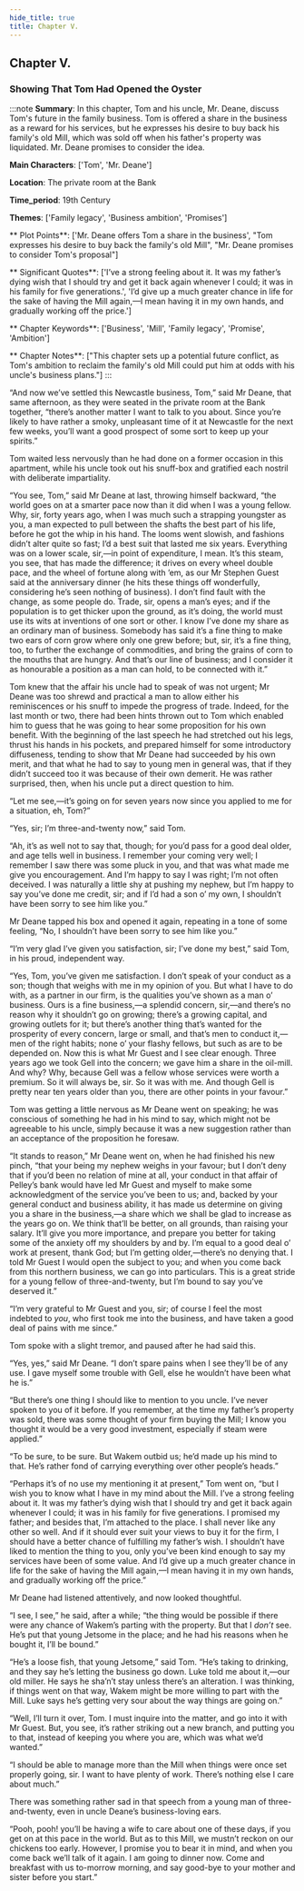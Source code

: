 ```yaml
---
hide_title: true
title: Chapter V.
---
```

## Chapter V.
### Showing That Tom Had Opened the Oyster 
:::note
**Summary**:
In this chapter, Tom and his uncle, Mr. Deane, discuss Tom's future in the family business. Tom is offered a share in the business as a reward for his services, but he expresses his desire to buy back his family's old Mill, which was sold off when his father's property was liquidated. Mr. Deane promises to consider the idea.

**Main Characters**:
['Tom', 'Mr. Deane']

**Location**:
The private room at the Bank

**Time_period**:
19th Century

**Themes**:
['Family legacy', 'Business ambition', 'Promises']

** Plot Points**:
['Mr. Deane offers Tom a share in the business', "Tom expresses his desire to buy back the family's old Mill", "Mr. Deane promises to consider Tom's proposal"]

** Significant Quotes**:
['I’ve a strong feeling about it. It was my father’s dying wish that I should try and get it back again whenever I could; it was in his family for five generations.', 'I’d give up a much greater chance in life for the sake of having the Mill again,—I mean having it in my own hands, and gradually working off the price.']

** Chapter Keywords**:
['Business', 'Mill', 'Family legacy', 'Promise', 'Ambition']

** Chapter Notes**:
["This chapter sets up a potential future conflict, as Tom's ambition to reclaim the family's old Mill could put him at odds with his uncle's business plans."]
:::


  “And now we’ve settled this Newcastle business, Tom,” said Mr Deane, that same afternoon, as they were seated in the private room at the Bank together, “there’s another matter I want to talk to you about. Since you’re likely to have rather a smoky, unpleasant time of it at Newcastle for the next few weeks, you’ll want a good prospect of some sort to keep up your spirits.” 

  Tom waited less nervously than he had done on a former occasion in this apartment, while his uncle took out his snuff-box and gratified each nostril with deliberate impartiality. 

  “You see, Tom,” said Mr Deane at last, throwing himself backward, “the world goes on at a smarter pace now than it did when I was a young fellow. Why, sir, forty years ago, when I was much such a strapping youngster as you, a man expected to pull between the shafts the best part of his life, before he got the whip in his hand. The looms went slowish, and fashions didn’t alter quite so fast; I’d a best suit that lasted me six years. Everything was on a lower scale, sir,—in point of expenditure, I mean. It’s this steam, you see, that has made the difference; it drives on every wheel double pace, and the wheel of fortune along with ’em, as our Mr Stephen Guest said at the anniversary dinner (he hits these things off wonderfully, considering he’s seen nothing of business). I don’t find fault with the change, as some people do. Trade, sir, opens a man’s eyes; and if the population is to get thicker upon the ground, as it’s doing, the world must use its wits at inventions of one sort or other. I know I’ve done my share as an ordinary man of business. Somebody has said it’s a fine thing to make two ears of corn grow where only one grew before; but, sir, it’s a fine thing, too, to further the exchange of commodities, and bring the grains of corn to the mouths that are hungry. And that’s our line of business; and I consider it as honourable a position as a man can hold, to be connected with it.” 

  Tom knew that the affair his uncle had to speak of was not urgent; Mr Deane was too shrewd and practical a man to allow either his reminiscences or his snuff to impede the progress of trade. Indeed, for the last month or two, there had been hints thrown out to Tom which enabled him to guess that he was going to hear some proposition for his own benefit. With the beginning of the last speech he had stretched out his legs, thrust his hands in his pockets, and prepared himself for some introductory diffuseness, tending to show that Mr Deane had succeeded by his own merit, and that what he had to say to young men in general was, that if they didn’t succeed too it was because of their own demerit. He was rather surprised, then, when his uncle put a direct question to him. 

  “Let me see,—it’s going on for seven years now since you applied to me for a situation, eh, Tom?” 

  “Yes, sir; I’m three-and-twenty now,” said Tom. 

  “Ah, it’s as well not to say that, though; for you’d pass for a good deal older, and age tells well in business. I remember your coming very well; I remember I saw there was some pluck in you, and that was what made me give you encouragement. And I’m happy to say I was right; I’m not often deceived. I was naturally a little shy at pushing my nephew, but I’m happy to say you’ve done me credit, sir; and if I’d had a son o’ my own, I shouldn’t have been sorry to see him like you.” 

  Mr Deane tapped his box and opened it again, repeating in a tone of some feeling, “No, I shouldn’t have been sorry to see him like you.” 

  “I’m very glad I’ve given you satisfaction, sir; I’ve done my best,” said Tom, in his proud, independent way. 

  “Yes, Tom, you’ve given me satisfaction. I don’t speak of your conduct as a son; though that weighs with me in my opinion of you. But what I have to do with, as a partner in our firm, is the qualities you’ve shown as a man o’ business. Ours is a fine business,—a splendid concern, sir,—and there’s no reason why it shouldn’t go on growing; there’s a growing capital, and growing outlets for it; but there’s another thing that’s wanted for the prosperity of every concern, large or small, and that’s men to conduct it,—men of the right habits; none o’ your flashy fellows, but such as are to be depended on. Now this is what Mr Guest and I see clear enough. Three years ago we took Gell into the concern; we gave him a share in the oil-mill. And why? Why, because Gell was a fellow whose services were worth a premium. So it will always be, sir. So it was with me. And though Gell is pretty near ten years older than you, there are other points in your favour.” 

  Tom was getting a little nervous as Mr Deane went on speaking; he was conscious of something he had in his mind to say, which might not be agreeable to his uncle, simply because it was a new suggestion rather than an acceptance of the proposition he foresaw. 

  “It stands to reason,” Mr Deane went on, when he had finished his new pinch, “that your being my nephew weighs in your favour; but I don’t deny that if you’d been no relation of mine at all, your conduct in that affair of Pelley’s bank would have led Mr Guest and myself to make some acknowledgment of the service you’ve been to us; and, backed by your general conduct and business ability, it has made us determine on giving you a share in the business,—a share which we shall be glad to increase as the years go on. We think that’ll be better, on all grounds, than raising your salary. It’ll give you more importance, and prepare you better for taking some of the anxiety off my shoulders by and by. I’m equal to a good deal o’ work at present, thank God; but I’m getting older,—there’s no denying that. I told Mr Guest I would open the subject to you; and when you come back from this northern business, we can go into particulars. This is a great stride for a young fellow of three-and-twenty, but I’m bound to say you’ve deserved it.” 

  “I’m very grateful to Mr Guest and you, sir; of course I feel the most indebted to _you_, who first took me into the business, and have taken a good deal of pains with me since.” 

  Tom spoke with a slight tremor, and paused after he had said this. 

  “Yes, yes,” said Mr Deane. “I don’t spare pains when I see they’ll be of any use. I gave myself some trouble with Gell, else he wouldn’t have been what he is.” 

  “But there’s one thing I should like to mention to you uncle. I’ve never spoken to you of it before. If you remember, at the time my father’s property was sold, there was some thought of your firm buying the Mill; I know you thought it would be a very good investment, especially if steam were applied.” 

  “To be sure, to be sure. But Wakem outbid us; he’d made up his mind to that. He’s rather fond of carrying everything over other people’s heads.” 

  “Perhaps it’s of no use my mentioning it at present,” Tom went on, “but I wish you to know what I have in my mind about the Mill. I’ve a strong feeling about it. It was my father’s dying wish that I should try and get it back again whenever I could; it was in his family for five generations. I promised my father; and besides that, I’m attached to the place. I shall never like any other so well. And if it should ever suit your views to buy it for the firm, I should have a better chance of fulfilling my father’s wish. I shouldn’t have liked to mention the thing to you, only you’ve been kind enough to say my services have been of some value. And I’d give up a much greater chance in life for the sake of having the Mill again,—I mean having it in my own hands, and gradually working off the price.” 

  Mr Deane had listened attentively, and now looked thoughtful. 

  “I see, I see,” he said, after a while; “the thing would be possible if there were any chance of Wakem’s parting with the property. But that I _don’t_ see. He’s put that young Jetsome in the place; and he had his reasons when he bought it, I’ll be bound.” 

  “He’s a loose fish, that young Jetsome,” said Tom. “He’s taking to drinking, and they say he’s letting the business go down. Luke told me about it,—our old miller. He says he sha’n’t stay unless there’s an alteration. I was thinking, if things went on that way, Wakem might be more willing to part with the Mill. Luke says he’s getting very sour about the way things are going on.” 

  “Well, I’ll turn it over, Tom. I must inquire into the matter, and go into it with Mr Guest. But, you see, it’s rather striking out a new branch, and putting you to that, instead of keeping you where you are, which was what we’d wanted.” 

  “I should be able to manage more than the Mill when things were once set properly going, sir. I want to have plenty of work. There’s nothing else I care about much.” 

  There was something rather sad in that speech from a young man of three-and-twenty, even in uncle Deane’s business-loving ears. 

  “Pooh, pooh! you’ll be having a wife to care about one of these days, if you get on at this pace in the world. But as to this Mill, we mustn’t reckon on our chickens too early. However, I promise you to bear it in mind, and when you come back we’ll talk of it again. I am going to dinner now. Come and breakfast with us to-morrow morning, and say good-bye to your mother and sister before you start.” 

  